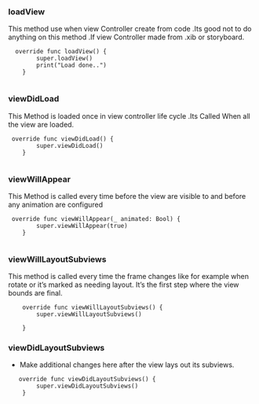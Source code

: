 ### loadView
This method use when view Controller create from code .Its good not to do anything on this method .If view Controller made from .xib or storyboard.

```
  override func loadView() {
        super.loadView()
        print("Load done..")
    }
    
```
### viewDidLoad
This Method is loaded once in view controller life cycle .Its Called When all the view are loaded. 

```
 override func viewDidLoad() {
        super.viewDidLoad()
    }
    
```
### viewWillAppear
This Method is called every time before the view are visible to and before any animation are configured
```
 override func viewWillAppear(_ animated: Bool) {
        super.viewWillAppear(true)
    }
    
```
### viewWillLayoutSubviews
This method is called every time the frame changes like for example when rotate or it’s marked as needing layout. It’s the first step where the view bounds are final.

```
    override func viewWillLayoutSubviews() {
        super.viewWillLayoutSubviews()
        
    }
```
### viewDidLayoutSubviews
- Make additional changes here after the view lays out its subviews.
```
   override func viewDidLayoutSubviews() {
        super.viewDidLayoutSubviews()
    }
    
